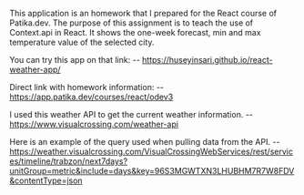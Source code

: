 This application is an homework that I prepared for the React course of Patika.dev. The purpose of this assignment is to teach the use of Context.api in React. It shows the one-week forecast, min and max temperature value of the selected city.

You can try this app on that link:
-- https://huseyinsari.github.io/react-weather-app/

Direct link with homework information:
-- https://app.patika.dev/courses/react/odev3

I used this weather API to get the current weather information.
-- https://www.visualcrossing.com/weather-api

Here is an example of the query used when pulling data from the API.
-- https://weather.visualcrossing.com/VisualCrossingWebServices/rest/services/timeline/trabzon/next7days?unitGroup=metric&include=days&key=96S3MGWTXN3LHUBHM7R7W8FDV&contentType=json
